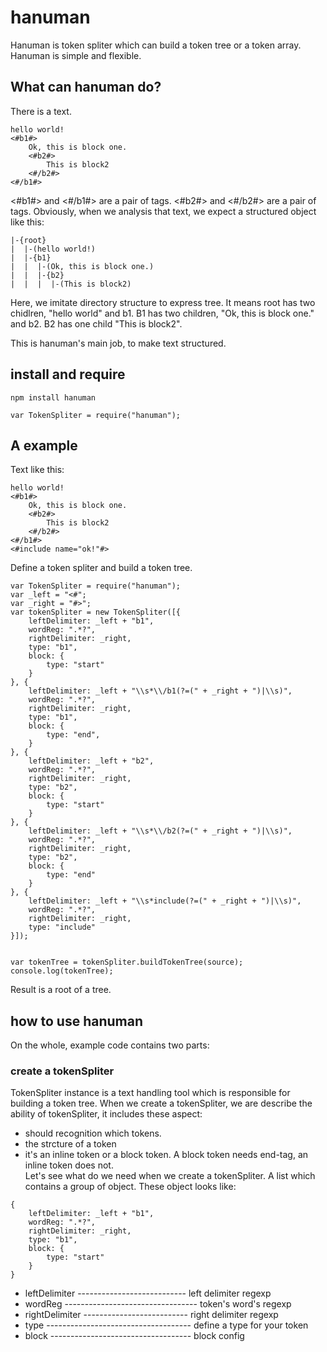 hanuman
=================================== 
Hanuman is token spliter which can build a token tree or a token array.<br>
Hanuman is simple and flexible.

What can hanuman do?
-----------------------------------
There is a text.
```
hello world!
<#b1#> 
    Ok, this is block one.
	<#b2#>
		This is block2
	<#/b2#>
<#/b1#>
```
<#b1#> and <#/b1#> are a pair of tags. <#b2#> and <#/b2#> are a pair of tags. Obviously, when we analysis that text, we expect a structured object like this:
```
|-{root}
|  |-(hello world!)
|  |-{b1}
|  |  |-(Ok, this is block one.)
|  |  |-{b2}
|  |  |  |-(This is block2)
```
Here, we imitate directory structure to express tree. It means root has two chidlren, "hello world" and b1. B1 has two children, "Ok, this is block one." and b2. B2 has one child "This is block2".

This is hanuman's main job, to make text structured.

install and require
-------------------------------------------------------------------
```
npm install hanuman
```
```
var TokenSpliter = require("hanuman");
```
A example
---------------------------------------------------------------------
Text like this: 
```
hello world!
<#b1#> 
    Ok, this is block one.
    <#b2#>
        This is block2
    <#/b2#>
<#/b1#>
<#include name="ok!"#>
```
Define a token spliter and build a token tree.
```
var TokenSpliter = require("hanuman");
var _left = "<#";
var _right = "#>";
var tokenSpliter = new TokenSpliter([{
	leftDelimiter: _left + "b1",
	wordReg: ".*?",
	rightDelimiter: _right,
	type: "b1",
	block: {
		type: "start"
	}
}, {
	leftDelimiter: _left + "\\s*\\/b1(?=(" + _right + ")|\\s)",
	wordReg: ".*?",
	rightDelimiter: _right,
	type: "b1",
	block: {
		type: "end",
	}
}, {
	leftDelimiter: _left + "b2",
	wordReg: ".*?",
	rightDelimiter: _right,
	type: "b2",
	block: {
		type: "start"
	}
}, {
	leftDelimiter: _left + "\\s*\\/b2(?=(" + _right + ")|\\s)",
	wordReg: ".*?",
	rightDelimiter: _right,
	type: "b2",
	block: {
		type: "end"
	}
}, {
	leftDelimiter: _left + "\\s*include(?=(" + _right + ")|\\s)",
	wordReg: ".*?",
	rightDelimiter: _right,
	type: "include"
}]);


var tokenTree = tokenSpliter.buildTokenTree(source);
console.log(tokenTree);
```
Result is a root of a tree.

how to use hanuman
--------------------------------------------------------
On the whole, example code contains two parts:
### create a tokenSpliter

TokenSpliter instance is a text handling tool which is responsible for building a token tree. When we create a tokenSpliter, we are describe the ability of tokenSpliter, it includes these aspect:
* should recognition which tokens.
* the strcture of a token
* it's an inline token or a block token. A block token needs end-tag, an inline token does not.<br>
Let's see what do we need when we create a tokenSpliter. A list which contains a group of object.
These object looks like:
```
{
	leftDelimiter: _left + "b1",
	wordReg: ".*?",
	rightDelimiter: _right,
	type: "b1",
	block: {
		type: "start"
	}
}
```
* leftDelimiter --------------------------- left delimiter regexp<br>
* wordReg --------------------------------- token's word's regexp<br>
* rightDelimiter -------------------------- right delimiter regexp<br>
* type ------------------------------------ define a type for your token<br>
* block ----------------------------------- block config<br>

